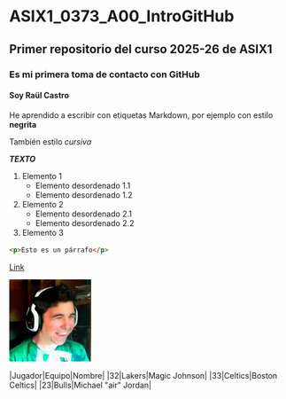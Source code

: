 # ASIX1_0373_A00_IntroGitHub
## Primer repositorio del curso 2025-26 de ASIX1
### Es mi primera toma de contacto con GitHub
#### Soy Raül Castro

He aprendido a escribir con etiquetas Markdown, por ejemplo con estilo __negrita__

También estilo _cursiva_

__*TEXTO*__

1. Elemento 1
    * Elemento desordenado 1.1
    * Elemento desordenado 1.2
2. Elemento 2
    * Elemento desordenado 2.1
    * Elemento desordenado 2.2
3. Elemento 3



```html
<p>Esto es un párrafo</p>
```
[Link](https://markdown.es/ "Manual oficial de Markdown")

![alt text](./Imagen1.jpg "Imagen")

|Jugador|Equipo|Nombre|
|32|Lakers|Magic Johnson|
|33|Celtics|Boston Celtics|
|23|Bulls|Michael "air" Jordan|

